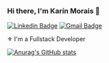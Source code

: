 ### Hi there, I'm Karín Morais 🤟

[![Linkedin Badge](https://img.shields.io/badge/LinkedIn-0077B5?style=for-the-badge&logo=linkedin&logoColor=white)](https://www.linkedin.com/in/moraiskarin/)
[![Gmail Badge](https://img.shields.io/badge/Gmail-D14836?style=for-the-badge&logo=gmail&logoColor=white)](mailto:andradkarin@gmail.com)

⚜️ I'm a Fullstack Developer

[![Anurag's GitHub stats](https://github-readme-stats.vercel.app/api?username=karin-jpg&count_private=true&show_icons=true&hide=issues,contribs,stars&theme=radical)](https://github.com/karin-jpg)
